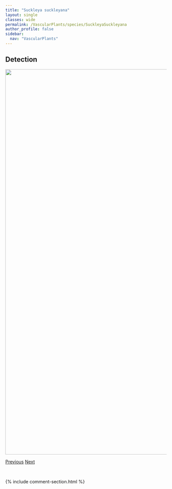 ```yaml
---
title: "Suckleya suckleyana"
layout: single
classes: wide
permalink: /VascularPlants/species/SuckleyaSuckleyana
author_profile: false
sidebar:
  nav: "VascularPlants"
---
```


<h2>Detection</h2>

<a href="https://drive.google.com/uc?export=view&id=1IxV1w8h5C7AcP5o_ne5vUrWFBN5lQc_q">
<img src="https://drive.google.com/uc?export=view&id=1IxV1w8h5C7AcP5o_ne5vUrWFBN5lQc_q" height = "1200" width = "800">
</a>


<a href="/DevelopmentWebsite/VascularPlants/species/SuaedaCalceoliformis" class="pagination--pager" title="Suaeda calceoliformis">Previous</a> <a href="/DevelopmentWebsite/VascularPlants/species/SymphoricarposAlbus" class="pagination--pager" title="Symphoricarpos albus">Next</a>

<p>&nbsp;</p>

{% include comment-section.html %}
